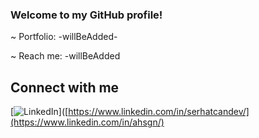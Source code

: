 ### Welcome to my GitHub profile!

~ Portfolio: -willBeAdded-

~ Reach me: -willBeAdded

## Connect with me
[![LinkedIn](https://img.shields.io/badge/linkedin-%230077B5.svg?style=for-the-badge&logo=linkedin&logoColor=white)]([https://www.linkedin.com/in/serhatcandev/](https://www.linkedin.com/in/ahsgn/) 
